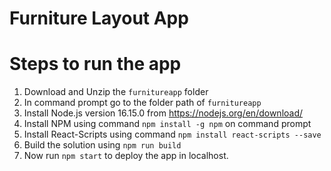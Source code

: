 # Furniture Layout App

# Steps to run the app
1. Download and Unzip the `furnitureapp` folder
2. In command prompt go to the folder path of `furnitureapp`
3. Install Node.js version 16.15.0 from https://nodejs.org/en/download/
4. Install NPM using command `npm install -g npm` on command prompt
5. Install React-Scripts using command `npm install react-scripts --save`
6. Build the solution using `npm run build`
7. Now run `npm start` to deploy the app in localhost.
